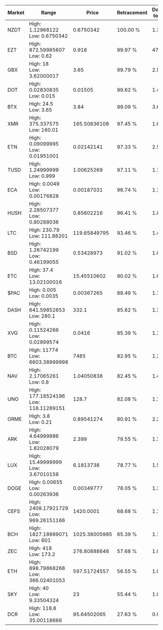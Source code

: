 | Market | Range | Price| Retracement | Doubles to 50% |
| --- | --- | --- | --- | --- |
| NZDT | High: 1.12968122<br />Low: 0.6750342 | 0.6750342 | 100.00 % | 1.34 |
| EZT | High: 872.59985607<br />Low: 0.62 | 0.918 | 99.97 % | 475.61 |
| GBX | High: 18<br />Low: 3.62000017 | 3.65 | 99.79 % | 2.96 |
| DOT | High: 0.02830835<br />Low: 0.015 | 0.01505 | 99.62 % | 1.44 |
| BTX | High: 24.5<br />Low: 3.65 | 3.84 | 99.09 % | 3.67 |
| XMR | High: 375.337575<br />Low: 160.01 | 165.50836108 | 97.45 % | 1.62 |
| ETN | High: 0.09099995<br />Low: 0.01951001 | 0.02142141 | 97.33 % | 2.58 |
| TUSD | High: 1.24999999<br />Low: 0.999 | 1.00625269 | 97.11 % | 1.12 |
| ECA | High: 0.0049<br />Low: 0.00176828 | 0.00187031 | 96.74 % | 1.78 |
| HUSH | High: 2.28507377<br />Low: 0.80288036 | 0.85602216 | 96.41 % | 1.80 |
| LTC | High: 230.79<br />Low: 111.88201 | 119.65849795 | 93.46 % | 1.43 |
| BSD | High: 1.26742199<br />Low: 0.46199055 | 0.53428973 | 91.02 % | 1.62 |
| ETC | High: 37.4<br />Low: 13.02100016 | 15.45510602 | 90.02 % | 1.63 |
| $PAC | High: 0.005<br />Low: 0.0035 | 0.00367265 | 88.49 % | 1.16 |
| DASH | High: 641.59852853<br />Low: 280.1 | 332.1 | 85.62 % | 1.39 |
| XVG | High: 0.11524266<br />Low: 0.02899574 | 0.0416 | 85.39 % | 1.73 |
| BTC | High: 11774<br />Low: 6603.38999998 | 7485 | 82.95 % | 1.23 |
| NAV | High: 2.17065261<br />Low: 0.8 | 1.04050838 | 82.45 % | 1.43 |
| UNO | High: 177.18524196<br />Low: 118.11289151 | 128.7 | 82.08 % | 1.15 |
| ORME | High: 3.8<br />Low: 0.21 | 0.89541274 | 80.91 % | 2.24 |
| ARK | High: 4.64999986<br />Low: 1.82028079 | 2.399 | 79.55 % | 1.35 |
| LUX | High: 15.49999999<br />Low: 3.67010158 | 6.1813738 | 78.77 % | 1.55 |
| DOGE | High: 0.00655<br />Low: 0.00263936 | 0.00349777 | 78.05 % | 1.31 |
| CEFS | High: 2408.17921729<br />Low: 969.26151166 | 1420.0001 | 68.68 % | 1.19 |
| BCH | High: 1827.18989071<br />Low: 601 | 1025.38005985 | 65.39 % | 1.18 |
| ZEC | High: 418<br />Low: 173.2 | 276.80888648 | 57.68 % | 1.07 |
| ETH | High: 898.79868268<br />Low: 366.02401053 | 597.51724557 | 56.55 % | 1.06 |
| SKY | High: 40<br />Low: 9.33504324 | 23 | 55.44 % | 1.07 |
| DCR | High: 118.8<br />Low: 35.00118666 | 95.64502065 | 27.63 % | 0.00 |
